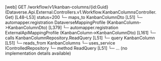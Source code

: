 [web] GET /workflow/v1/kanban-columns/{id:Guid}  (Dataverse.Api.External.Controllers.v1.Workflow.KanbanColumnsController.Get)  [L48–L53] status=200
  └─ maps_to KanbanColumnDto [L51]
    └─ automapper.registration DataverseMappingProfile (KanbanColumn->KanbanColumnDto) [L379]
    └─ automapper.registration ExternalApiMappingProfile (KanbanColumn->KanbanColumnDto) [L161]
  └─ calls KanbanColumnRepository.ReadQuery [L51]
  └─ query KanbanColumn [L51]
    └─ reads_from KanbanColumns
  └─ uses_service IControlledRepository<KanbanColumn>
    └─ method ReadQuery [L51]
      └─ ... (no implementation details available)

